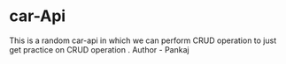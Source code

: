 # car-Api
This is  a random car-api in which we can perform CRUD operation to just get practice on CRUD operation .
Author - Pankaj
